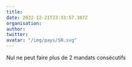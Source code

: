 ```yaml
---
title: 
date: 2022-12-21T23:33:57.307Z
organisation: 
author: 
twitter: 
avatar: "/img/pays/SN.svg"
---
```


Nul ne peut faire plus de 2 mandats consécutifs 